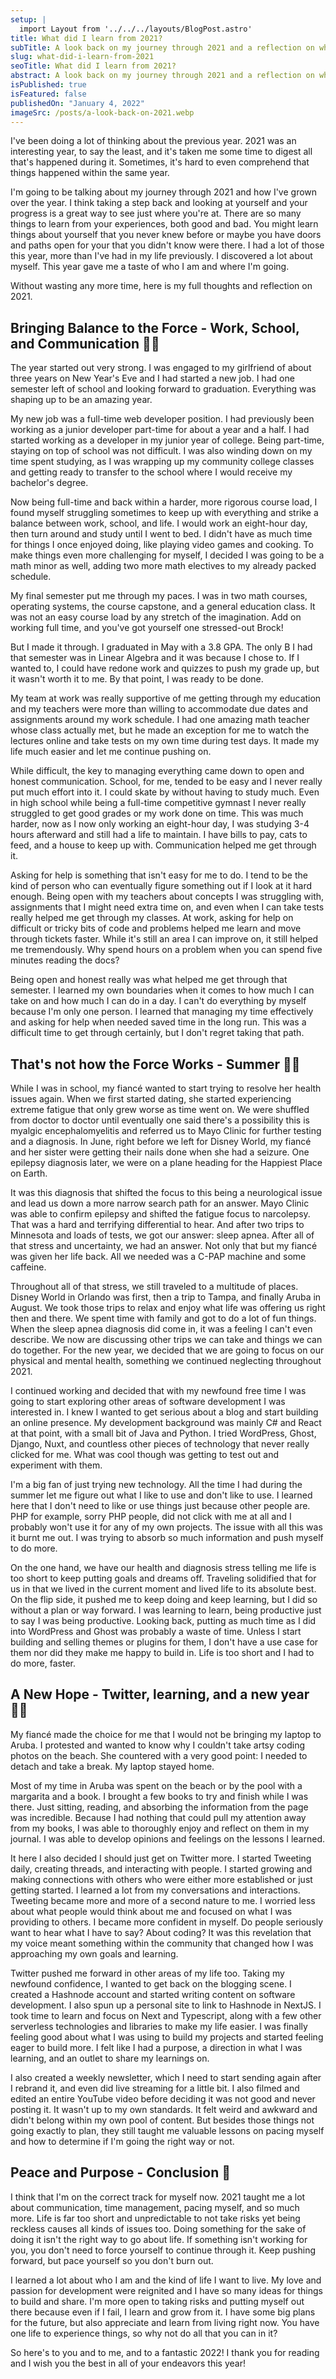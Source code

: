 ```yaml
---
setup: |
  import Layout from '../../../layouts/BlogPost.astro'
title: What did I learn from 2021?
subTitle: A look back on my journey through 2021 and a reflection on what I learned from it all.
slug: what-did-i-learn-from-2021
seoTitle: What did I learn from 2021?
abstract: A look back on my journey through 2021 and a reflection on what I learned from it all.
isPublished: true
isFeatured: false
publishedOn: "January 4, 2022"
imageSrc: /posts/a-look-back-on-2021.webp
---
```


I've been doing a lot of thinking about the previous year. 2021 was an interesting year, to say the least, and it's taken me some time to digest all that's happened during it. Sometimes, it's hard to even comprehend that things happened within the same year.

I'm going to be talking about my journey through 2021 and how I've grown over the year. I think taking a step back and looking at yourself and your progress is a great way to see just where you're at. There are so many things to learn from your experiences, both good and bad. You might learn things about yourself that you never knew before or maybe you have doors and paths open for your that you didn't know were there. I had a lot of those this year, more than I've had in my life previously. I discovered a lot about myself. This year gave me a taste of who I am and where I'm going.

Without wasting any more time, here is my full thoughts and reflection on 2021.

## Bringing Balance to the Force - Work, School, and Communication 👨‍🎓

The year started out very strong. I was engaged to my girlfriend of about three years on New Year's Eve and I had started a new job. I had one semester left of school and looking forward to graduation. Everything was shaping up to be an amazing year.

My new job was a full-time web developer position. I had previously been working as a junior developer part-time for about a year and a half. I had started working as a developer in my junior year of college. Being part-time, staying on top of school was not difficult. I was also winding down on my time spent studying, as I was wrapping up my community college classes and getting ready to transfer to the school where I would receive my bachelor's degree.

Now being full-time and back within a harder, more rigorous course load, I found myself struggling sometimes to keep up with everything and strike a balance between work, school, and life. I would work an eight-hour day, then turn around and study until I went to bed. I didn't have as much time for things I once enjoyed doing, like playing video games and cooking. To make things even more challenging for myself, I decided I was going to be a math minor as well, adding two more math electives to my already packed schedule.

My final semester put me through my paces. I was in two math courses, operating systems, the course capstone, and a general education class. It was not an easy course load by any stretch of the imagination. Add on working full time, and you've got yourself one stressed-out Brock!

But I made it through. I graduated in May with a 3.8 GPA. The only B I had that semester was in Linear Algebra and it was because I chose to. If I wanted to, I could have redone work and quizzes to push my grade up, but it wasn't worth it to me. By that point, I was ready to be done.

My team at work was really supportive of me getting through my education and my teachers were more than willing to accommodate due dates and assignments around my work schedule. I had one amazing math teacher whose class actually met, but he made an exception for me to watch the lectures online and take tests on my own time during test days. It made my life much easier and let me continue pushing on.

While difficult, the key to managing everything came down to open and honest communication. School, for me, tended to be easy and I never really put much effort into it. I could skate by without having to study much. Even in high school while being a full-time competitive gymnast I never really struggled to get good grades or my work done on time. This was much harder, now as I now only working an eight-hour day, I was studying 3-4 hours afterward and still had a life to maintain. I have bills to pay, cats to feed, and a house to keep up with. Communication helped me get through it.

Asking for help is something that isn't easy for me to do. I tend to be the kind of person who can eventually figure something out if I look at it hard enough. Being open with my teachers about concepts I was struggling with, assignments that I might need extra time on, and even when I can take tests really helped me get through my classes. At work, asking for help on difficult or tricky bits of code and problems helped me learn and move through tickets faster. While it's still an area I can improve on, it still helped me tremendously. Why spend hours on a problem when you can spend five minutes reading the docs?

Being open and honest really was what helped me get through that semester. I learned my own boundaries when it comes to how much I can take on and how much I can do in a day. I can't do everything by myself because I'm only one person. I learned that managing my time effectively and asking for help when needed saved time in the long run. This was a difficult time to get through certainly, but I don't regret taking that path.

## That's not how the Force Works - Summer 😮‍💨

While I was in school, my fiancé wanted to start trying to resolve her health issues again. When we first started dating, she started experiencing extreme fatigue that only grew worse as time went on. We were shuffled from doctor to doctor until eventually one said there's a possibility this is myalgic encephalomyelitis and referred us to Mayo Clinic for further testing and a diagnosis. In June, right before we left for Disney World, my fiancé and her sister were getting their nails done when she had a seizure. One epilepsy diagnosis later, we were on a plane heading for the Happiest Place on Earth.

It was this diagnosis that shifted the focus to this being a neurological issue and lead us down a more narrow search path for an answer. Mayo Clinic was able to confirm epilepsy and shifted the fatigue focus to narcolepsy. That was a hard and terrifying differential to hear. And after two trips to Minnesota and loads of tests, we got our answer: sleep apnea. After all of that stress and uncertainty, we had an answer. Not only that but my fiancé was given her life back. All we needed was a C-PAP machine and some caffeine.

Throughout all of that stress, we still traveled to a multitude of places. Disney World in Orlando was first, then a trip to Tampa, and finally Aruba in August. We took those trips to relax and enjoy what life was offering us right then and there. We spent time with family and got to do a lot of fun things. When the sleep apnea diagnosis did come in, it was a feeling I can't even describe. We now are discussing other trips we can take and things we can do together. For the new year, we decided that we are going to focus on our physical and mental health, something we continued neglecting throughout 2021.

I continued working and decided that with my newfound free time I was going to start exploring other areas of software development I was interested in. I knew I wanted to get serious about a blog and start building an online presence. My development background was mainly C# and React at that point, with a small bit of Java and Python. I tried WordPress, Ghost, Django, Nuxt, and countless other pieces of technology that never really clicked for me. What was cool though was getting to test out and experiment with them.

I'm a big fan of just trying new technology. All the time I had during the summer let me figure out what I like to use and don't like to use. I learned here that I don't need to like or use things just because other people are. PHP for example, sorry PHP people, did not click with me at all and I probably won't use it for any of my own projects. The issue with all this was it burnt me out. I was trying to absorb so much information and push myself to do more.

On the one hand, we have our health and diagnosis stress telling me life is too short to keep putting goals and dreams off. Traveling solidified that for us in that we lived in the current moment and lived life to its absolute best. On the flip side, it pushed me to keep doing and keep learning, but I did so without a plan or way forward. I was learning to learn, being productive just to say I was being productive. Looking back, putting as much time as I did into WordPress and Ghost was probably a waste of time. Unless I start building and selling themes or plugins for them, I don't have a use case for them nor did they make me happy to build in. Life is too short and I had to do more, faster.

## A New Hope - Twitter, learning, and a new year 👨‍💻

My fiancé made the choice for me that I would not be bringing my laptop to Aruba. I protested and wanted to know why I couldn't take artsy coding photos on the beach. She countered with a very good point: I needed to detach and take a break. My laptop stayed home.

Most of my time in Aruba was spent on the beach or by the pool with a margarita and a book. I brought a few books to try and finish while I was there. Just sitting, reading, and absorbing the information from the page was incredible. Because I had nothing that could pull my attention away from my books, I was able to thoroughly enjoy and reflect on them in my journal. I was able to develop opinions and feelings on the lessons I learned.

It here I also decided I should just get on Twitter more. I started Tweeting daily, creating threads, and interacting with people. I started growing and making connections with others who were either more established or just getting started. I learned a lot from my conversations and interactions. Tweeting became more and more of a second nature to me. I worried less about what people would think about me and focused on what I was providing to others. I became more confident in myself. Do people seriously want to hear what I have to say? About coding? It was this revelation that my voice meant something within the community that changed how I was approaching my own goals and learning.

Twitter pushed me forward in other areas of my life too. Taking my newfound confidence, I wanted to get back on the blogging scene. I created a Hashnode account and started writing content on software development. I also spun up a personal site to link to Hashnode in NextJS. I took time to learn and focus on Next and Typescript, along with a few other serverless technologies and libraries to make my life easier. I was finally feeling good about what I was using to build my projects and started feeling eager to build more. I felt like I had a purpose, a direction in what I was learning, and an outlet to share my learnings on.

I also created a weekly newsletter, which I need to start sending again after I rebrand it, and even did live streaming for a little bit. I also filmed and edited an entire YouTube video before deciding it was not good and never posting it. It wasn't up to my own standards. It felt weird and awkward and didn't belong within my own pool of content.
But besides those things not going exactly to plan, they still taught me valuable lessons on pacing myself and how to determine if I'm going the right way or not.

## Peace and Purpose - Conclusion 🥂

I think that I'm on the correct track for myself now. 2021 taught me a lot about communication, time management, pacing myself, and so much more. Life is far too short and unpredictable to not take risks yet being reckless causes all kinds of issues too. Doing something for the sake of doing it isn't the right way to go about life. If something isn't working for you, you don't need to force yourself to continue through it. Keep pushing forward, but pace yourself so you don't burn out.

I learned a lot about who I am and the kind of life I want to live. My love and passion for development were reignited and I have so many ideas for things to build and share. I'm more open to taking risks and putting myself out there because even if I fail, I learn and grow from it. I have some big plans for the future, but also appreciate and learn from living right now. You have one life to experience things, so why not do all that you can in it?

So here's to you and to me, and to a fantastic 2022! I thank you for reading and I wish you the best in all of your endeavors this year!
